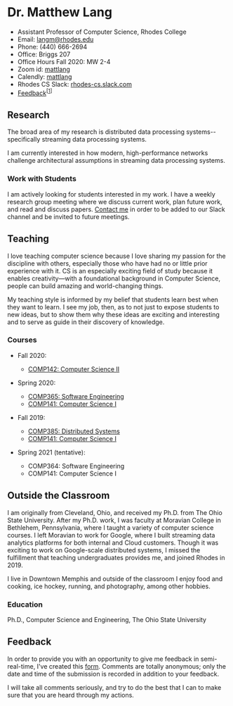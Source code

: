 # Dr. Matthew Lang

* Assistant Professor of Computer Science, Rhodes College
* Email: [langm@rhodes.edu](mailto:langm@rhodes.edu)
* Phone: (440) 666-2694
* Office: Briggs 207
* Office Hours Fall 2020: MW 2-4
* Zoom id: [mattlang](https://rhodes.zoom.us/my/mattlang)
* Calendly: [mattlang](https://calendly.com/mattlang)
* Rhodes CS Slack: [rhodes-cs.slack.com](https://rhodes-cs.slack.com)
* [Feedback](https://forms.gle/74oBX4KXSBuonmvh8)<sup>\[[1](#feedback)\]</sup>

## Research

The broad area of my research is distributed data processing
systems--specifically streaming data processing systems.

I am currently interested in how modern, high-performance networks challenge
architectural assumptions in streaming data processing systems.

### Work with Students

I am actively looking for students interested in my work. I have a weekly
research group meeting where we discuss current work, plan future work, and read
and discuss papers. [Contact me](mailto:langm@rhodes.edu) in order to be added
to our Slack channel and be invited to future meetings.

## Teaching

I love teaching computer science because I love sharing my passion for the
discipline with others, especially those who have had no or little prior
experience with it. CS is an especially exciting field of study because it
enables creativity—with a foundational background in Computer Science, people
can build amazing and world-changing things.

My teaching style is informed by my belief that students learn best when they
want to learn. I see my job, then, as to not just to expose students to new
ideas, but to show them why these ideas are exciting and interesting and to
serve as guide in their discovery of knowledge.

### Courses

* Fall 2020:
  * [COMP142: Computer Science II](https://matthewlang.github.io/comp142)

* Spring 2020:
  * [COMP365: Software Engineering](https://matthewlang.github.io/comp365)
  * [COMP141: Computer Science I](https://matthewlang.github.io/comp141)

* Fall 2019:
  * [COMP385: Distributed Systems](https://matthewlang.github.io/comp385)
  * [COMP141: Computer Science I](https://matthewlang.github.io/comp141)

* Spring 2021 (tentative):
  * COMP364: Software Engineering
  * COMP141: Computer Science I

## Outside the Classroom

I am originally from Cleveland, Ohio, and received my Ph.D. from The Ohio State
University. After my Ph.D. work, I was faculty at Moravian College in Bethlehem,
Pennsylvania, where I taught a variety of computer science courses. I left
Moravian to work for Google, where I built streaming data analytics platforms
for both internal and Cloud customers. Though it was exciting to work on
Google-scale distributed systems, I missed the fulfillment that teaching
undergraduates provides me, and joined Rhodes in 2019.

I live in Downtown Memphis and outside of the classroom I enjoy food and
cooking, ice hockey, running, and photography, among other hobbies.

### Education
Ph.D., Computer Science and Engineering, The Ohio State University

## Feedback

In order to provide you with an opportunity to give me feedback in
semi-real-time, I've created this [form](https://forms.gle/74oBX4KXSBuonmvh8).
Comments are totally anonymous; only the date and time of the submission is
recorded in addition to your feedback.

I will take all comments seriously, and try to do the best that I can to make
sure that you are heard through my actions.
